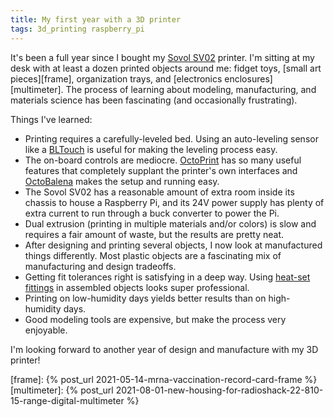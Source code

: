```yaml
---
title: My first year with a 3D printer
tags: 3d_printing raspberry_pi
---
```


It's been a full year since I bought my [Sovol SV02][sovolsv02] printer. I'm sitting at my desk with at least a dozen printed objects around me: fidget toys, [small art pieces][frame], organization trays, and [electronics enclosures][multimeter]. The process of learning about modeling, manufacturing, and materials science has been fascinating (and occasionally frustrating).

Things I've learned:

- Printing requires a carefully-leveled bed. Using an auto-leveling sensor like a [BLTouch][bltouch] is useful for making the leveling process easy.
- The on-board controls are mediocre. [OctoPrint][octoprint] has so many useful features that completely supplant the printer's own interfaces and [OctoBalena][octobalena] makes the setup and running easy.
- The Sovol SV02 has a reasonable amount of extra room inside its chassis to house a Raspberry Pi, and its 24V power supply has plenty of extra current to run through a buck converter to power the Pi.
- Dual extrusion (printing in multiple materials and/or colors) is slow and requires a fair amount of waste, but the results are pretty neat.
- After designing and printing several objects, I now look at manufactured things differently. Most plastic objects are a fascinating mix of manufacturing and design tradeoffs.
- Getting fit tolerances right is satisfying in a deep way. Using [heat-set fittings][heatset] in assembled objects looks super professional.
- Printing on low-humidity days yields better results than on high-humidity days.
- Good modeling tools are expensive, but make the process very enjoyable.

I'm looking forward to another year of design and manufacture with my 3D printer!

[sovolsv02]: https://sovol3d.com/products/sovol-sv02-dual-extrusion-3d-printer
[bltouch]: https://sovol3d.com/products/sovol-bltouch-auto-bed-leveling-sensor-bltouch-smart-for-3d-printer
[octoprint]: https://octoprint.org/
[octobalena]: https://github.com/MatthewCroughan/octobalena
[heatset]: https://www.adafruit.com/product/4256

[frame]: {% post_url 2021-05-14-mrna-vaccination-record-card-frame %}
[multimeter]: {% post_url 2021-08-01-new-housing-for-radioshack-22-810-15-range-digital-multimeter %}
